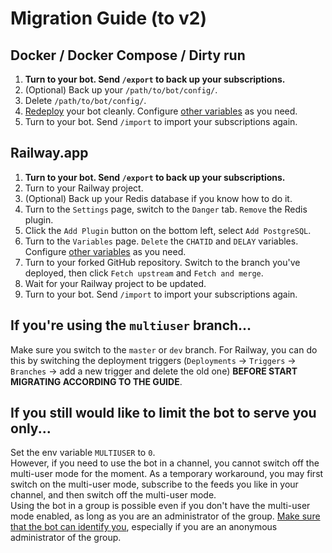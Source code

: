 # Migration Guide (to v2)

## Docker / Docker Compose / Dirty run

1. **Turn to your bot. Send `/export` to back up your subscriptions.**
1. (Optional) Back up your `/path/to/bot/config/`.
1. Delete `/path/to/bot/config/`.
1. [Redeploy](deployment-guide.md) your bot cleanly. Configure [other variables](advanced-settings.md) as you need.
1. Turn to your bot. Send `/import` to import your subscriptions again.

## Railway.app

1. **Turn to your bot. Send `/export` to back up your subscriptions.**
1. Turn to your Railway project.
1. (Optional) Back up your Redis database if you know how to do it.
1. Turn to the `Settings` page, switch to the `Danger` tab. `Remove` the Redis plugin.
1. Click the `Add Plugin` button on the bottom left, select `Add PostgreSQL`.
1. Turn to the `Variables` page. `Delete` the `CHATID` and `DELAY` variables. Configure [other variables](advanced-settings.md) as you need.
1. Turn to your forked GitHub repository. Switch to the branch you've deployed, then click `Fetch upstream` and `Fetch and merge`.
1. Wait for your Railway project to be updated.
1. Turn to your bot. Send `/import` to import your subscriptions again.

## If you're using the `multiuser` branch...

Make sure you switch to the `master` or `dev` branch. For Railway, you can do this by switching the deployment triggers (`Deployments` -> `Triggers` -> `Branches` -> add a new trigger and delete the old one) **BEFORE START MIGRATING ACCORDING TO THE GUIDE**.

## If you still would like to limit the bot to serve you only...

Set the env variable `MULTIUSER` to `0`.  
However, if you need to use the bot in a channel, you cannot switch off the multi-user mode for the moment. As a temporary workaround, you may first switch on the multi-user mode, subscribe to the feeds you like in your channel, and then switch off the multi-user mode.  
Using the bot in a group is possible even if you don't have the multi-user mode enabled, as long as you are an administrator of the group. [Make sure that the bot can identify you](FAQ.md#q-how-to-use-the-bot-in-my-channel-or-group), especially if you are an anonymous administrator of the group.
